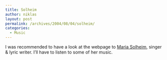 ```yaml
---
title: Solheim
author: niklas
layout: post
permalink: /archives/2004/08/04/solheim/
categories:
  - Music
---
```

I was recommended to have a look at the webpage to [Maria Solheim][1], singer & lyric writer. I&#8217;ll have to listen to some of her music.

 [1]: http://www.mariasolheim.com
